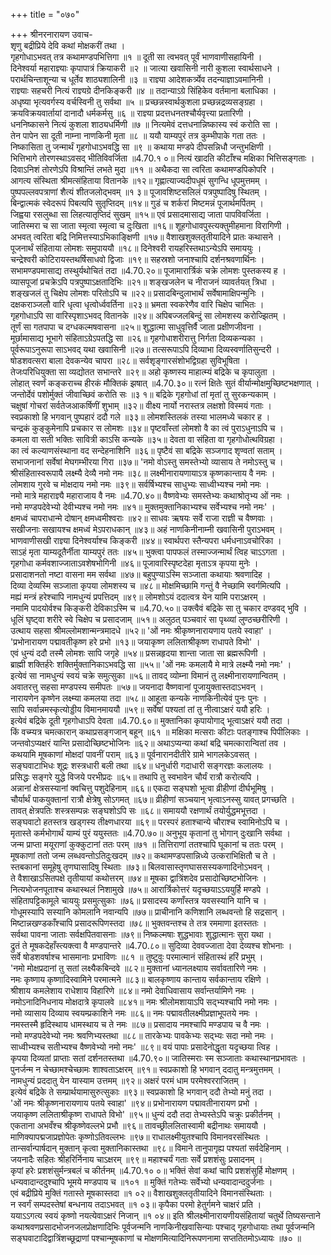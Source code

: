 +++
title = "०७०"

+++
श्रीनरनारायण उवाच-  
शृणु बद्रीप्रिये देवि कथां मोक्षकरीं तथा ।  
गृहगोधाऽभवत् तत्र कथामण्डपभित्तिगा ॥१ ॥
दूती सा त्वभवत् पूर्वं भाणवाणीसहायिनी ।  
दिनेश्वर्या महाराज्ञ्याः कृपापात्रं क्रियाकरी ॥२ ॥
जात्या खवासिनी नारी कुशला स्वार्थसाधने ।  
परार्थचिन्ताशून्या च धूर्तेव शाठ्यशालिनी ॥३ ॥
राज्ञ्या आदेशकर्त्र्येव तदन्याज्ञाऽवमानिनी ।  
राज्ञ्याः सहचरी नित्यं राज्ञ्यग्रे दीनकिङ्करी ॥४ ॥
तदान्याऽग्रे सिंहिकेव वर्तमाना बलाधिका ।  
अधृष्या भृत्यवर्गस्य वर्चस्विनी तु सर्वथा ॥५ ॥
प्रच्छन्नस्वार्थकुशला प्रच्छन्नद्रव्यसङ्ग्रहा ।  
क्रयविक्रयवार्तायां दानादौ धर्मकर्मसु ॥६ ॥
राज्ञ्या प्रदत्तधनतश्चौर्यवृत्त्या प्रतारिणी ।  
धननिष्कासने नित्यं कुशला शाठ्यधर्मिणी ॥७ ॥
नित्यमेवं दत्तधनान्निष्कास्य स्वं करोति सा ।  
तेन पापेन सा दूती नाम्ना नाणकिनी मृता ॥८ ॥
ययौ याम्यपुरं तत्र कुम्भीपाके गता ततः ।  
निष्कासिता तु जन्मार्थं गृहगोधाऽभवद्धि सा ॥९ ॥
कथाया मण्डपे दीपसन्निधौ जन्तुभक्षिणी ।  
भित्तिभागे तोरणस्थाऽवसद् भीतिविवर्जिता ॥4.70.१ ०॥
नित्यं खादति कीटाँश्च मक्षिका भित्तिसङ्गताः ।  
दिवाऽनिशं तोरणेऽपि विश्रान्तिं लभते मुदा ॥११ ॥
अथैकदा सा त्वरिता कथामण्डपिकोपरि ।  
आगत्य संस्थिता श्रीमत्संहिताया वितानके ॥१२॥
गृह्णात्याज्यदीपधूमं सुगन्धि धूपमुत्तमम् ।  
पुष्पपल्लवपत्राणां शैत्यं शीतजलोद्भवम् ॥१ ३॥
पूजावशिष्टसलिलं पत्रपुष्पादिषु स्थितम् ।  
बिन्द्वात्मकं स्वेदरूपं पिबत्यपि सुतृप्तिदम् ॥१४॥
गुडं च शर्करां मिष्टमन्नं पूजार्थमर्पितम् ।  
जिह्वया रसलुब्धा सा लिहत्यातृप्तिदं सुखम् ॥१५॥
एवं प्रसादमासाद्य जाता पापविवर्जिता ।  
जातिस्मरा च सा जाता स्मृत्वा स्मृत्वा च दुःखिता ॥१६॥
शूहगोधावपुस्त्यक्तुमीहमाना विरागिणी ।  
अभवत् त्वरिता बद्रि निमित्तस्याऽभिकाङ्क्षिणी ॥१७॥
वैशाखशुक्लतृतीयादिने प्रातः कथासने ।  
पूजनार्थं संहिताया लोमशः समुपाययौ ॥१८॥
दिनेश्वरी रायहरिस्तथाऽन्येऽपि समाययुः ।  
चन्द्रेश्वरी कोटिरायस्तथर्षिसाधवो द्विजाः ॥१९॥
सहस्रशो जनाश्चापि दर्शनश्रवणार्थिनः ।  
सभामण्डपमासाद्य तस्थुर्यथोचितं तदा ॥4.70.२०॥
पूजामारार्त्रिकं चक्रे लोमशः पुस्तकस्य ह ।  
व्यासपूजां प्रचक्रेऽपि पत्रपुष्पाऽक्षतादिभिः ॥२१॥
शङ्खजलेन च नीराजनं व्यावर्तयत् त्रिधा ।  
शङ्खजलं तु चिक्षेप लोमशः परितोऽपि च ॥२२॥
प्रसादबिन्दुलाभार्थं सर्वेषामाक्षिपन्मुनिः ।  
दक्षकराञ्जलौ वारि धृत्वा धृत्वोर्ध्ववर्तिना ॥२३॥
भ्रमता स्वकरेणैव वारि चिक्षेप चाभितः ।  
गृहगोधाऽपि सा वारिस्पृशाऽभवद् वितानके ॥२४॥
अपिबज्जलबिन्दुं सा लोमशस्य करोज्झितम् ।  
तूर्णं सा गतपापा च दग्धकल्मषवासना ॥२५॥
शुद्धात्मा साधुवृत्तिर्वै जाता प्रक्षीणजीवना ।  
मूर्छामासाद्य भूभागे संहिताऽग्रेऽपतद्धि सा ॥२६॥
गृहगोधाशरीरात्तु निर्गता दिव्यकन्यका ।  
पूर्वरूपाऽनुरूपा साऽभवद् यथा खवासिनी ॥२७॥
तत्सरूपाऽपि दिव्याभा दिव्यस्वर्णातिसुन्दरी ।  
षोडशवत्सरा बाला देवकन्येव चापरा ॥२८॥
सर्वशृङ्गारसंशोभद्विग्रहा सुविभूषिता ।  
तेजःपरिधियुक्ता सा व्यद्योतत सभान्तरे ॥२९॥
अहो कृष्णस्य माहात्म्यं बद्रिके च कृपालुता ।  
लोहात् स्वर्णं कङ्कराच्च हीरकं मौक्तिकं झषात् ॥4.70.३०॥
रत्नं क्षितेः सुतं वीर्यान्मोक्षमुच्छिष्टभक्षणात् ।  
जन्तोर्देवं पशोर्मुक्तं जीवाच्छिवं करोति सः ॥३ १॥
बद्रिके गृहगोधां तां मृतां तु सुरकन्यकाम् ।  
चक्षुषां गोचरां सर्वतेजआकर्षिणीं शुभाम् ॥३२॥
वीक्ष्य नार्यो नरास्तत्र लक्षशो विस्मयं गताः ।  
स्वप्रकाशो हि भगवान् पुष्पहारं ददौ गले ॥३३॥
लोमशस्तिलकं तस्या भालमध्ये चकार ह ।  
चन्द्रकं कुङ्कुमेनापि प्रचकार स लोमशः ॥३४॥
पृष्टवाँस्तां लोमशो वै का त्वं पुराऽधुनाऽपि च ।  
कमला वा सती भक्तिः सावित्री काऽसि कन्यके ॥३५॥
देवता वा संहिता वा गृहगोधोत्थविग्रहा ।  
का त्वं कल्याणसंस्थाना वद सन्देहनाशिनि ॥३६॥
पृष्टैवं सा बद्रिके सञ्जगाद शृण्वतां सताम् ।  
सभाजनानां सर्वेषां मेघगम्भीरया गिरा ॥३७॥
'नमो वोऽस्तु समस्तेभ्यो व्यासाय ते नमोऽस्तु च ।  
श्रीसंहितास्वरूपायै लक्ष्म्यै देव्यै नमो नमः ॥३८॥
लक्ष्मीनारायणायाऽत्र कृष्णकान्ताय वै नमः ।  
लोमशाय गुरवे च मोक्षदाय नमो नमः ॥३९॥
सर्वर्षिभ्यश्च साधुभ्यः साध्वीभ्यश्च नमो नमः ।  
नमो मात्रे महाराज्ञ्यै महाराजाय वै नमः ॥4.70.४०॥
वैष्णवेभ्यः समस्तेभ्यः कथाश्रोतृभ्य ओं नमः ।  
नमो मण्डपदेवेभ्यो देवीभ्यश्च नमो नमः ॥४१॥
मुक्तमुक्तानिकाभ्यश्च सर्वेभ्यश्च नमो नमः' ।  
क्षमध्वं चापराधान्मे दोषान् क्षमध्वमीश्वराः ॥४२॥
साधवः ऋषयः सर्वे राजा राज्ञी च वैष्णवाः ।  
सखीजनाः सखायश्च क्षमध्वं मेऽपराधकान् ॥४३॥
अहं नाणकिनीनाम्नी खवासिनी पुराऽभवम् ।  
भाणवाणीसखी राज्ञ्या दिनेश्वर्याश्च किङ्करी ॥४४॥
स्वार्थपरा स्तैन्यपरा धर्मधनाऽवचोरिका ।  
साऽहं मृता याम्यदूतैर्नीता याम्यपुरं ततः ॥४५॥
भुक्त्वा पापफलं तस्माज्जन्मार्थं त्विह चाऽऽगता ।  
गृहगोधा कर्मवशाज्जाताऽवशेषभोगिनी ॥४६॥
पूजावारिस्पृष्टदेहा मृताऽत्र कृपया मुनेः ।  
प्रसादाशनतो नष्टा वासना मम सर्वथा ॥४७॥
बहुपुण्याऽस्मि सञ्जाता कथायाः श्रवणादिह ।  
दिव्या देव्यस्मि सञ्जाता कृपया लोमशस्य च ॥४८॥
मोक्षमिच्छामि गन्तुं वै नेच्छामि स्वर्गमित्यपि ।  
मह्यं मन्त्रं हरेश्चापि नामधुन्यं प्रपत्तिदम् ॥४९॥
लोमशोऽयं ददात्वत्र येन यामि पराऽक्षरम् ।  
नमामि पादयोर्वश्च किङ्करी देविकाऽस्मि च ॥4.70.५०॥
उक्त्वैवं बद्रिके सा तु चकार दण्डवद् भुवि ।  
धूलिं घृष्ट्वा शरीरे स्वे चिक्षेप च प्रसादजाम् ॥५१॥
अलुठत् पञ्चवारं सा पृथ्व्यां लुण्ठच्छरीरिणी ।  
उत्थाय सहसा श्रीमल्लोमशान्मन्त्रमादधे ॥५२॥
'ओं नमः श्रीकृष्णनारायणाय पतये स्वाहा' ।  
'प्रभोनारायण पद्मावतीकृष्ण हरे प्रभो ॥१३॥
जयाकृष्ण ललिताश्रीकृष्ण राधापते विभो' ।  
एवं धुन्यं ददौ तस्मै लोमशः सापि जगृहे ॥५४॥
प्रसन्नहृदया शान्ता जाता सा ब्रह्मरूपिणी ।  
ब्राह्मी शक्तिर्हरेः शक्तिर्मुक्तानिकाऽभवद्धि सा ॥५५॥
'ओं नमः कमलायै मे मात्रे लक्ष्म्यै नमो नमः' ।  
इत्येवं सा नामधुन्यं स्वयं चक्रे समुत्सुका ॥५६॥
तावद् व्योम्ना विमानं तु लक्ष्मीनारायणान्वितम् ।  
अवातरत्तु सहसा मण्डपस्य समीपतः ॥५७॥
जयनादा वैष्णवानां पूजायुक्तास्तदाऽभवन् ।  
नारायणेन कृष्णेन लक्ष्म्या कमलया तदा ॥५८॥
आहूता कन्यके नाणकिनीत्येवं पुनः पुनः ।  
सापि सर्वान्नमस्कृत्योड्डीय विमानमाययौ ॥५९॥
सर्वेषां पश्यतां तां तु नीत्वाऽक्षरं ययौ हरिः ।  
इत्येवं बद्रिके दूती गृहगोधाऽपि देवता ॥4.70.६०॥
मुक्तानिका कृपायोगाद् भूत्वाऽक्षरं ययौ तदा ।  
किं वच्म्यत्र चमत्कारान् कथाप्रसङ्गजान् बहून् ॥६१ ॥
मक्षिका मत्सराः कीटाः पतङ्गाश्च पिपीलिकाः ।  
जन्तवोऽप्यक्षरं यान्ति प्रसादोच्छिष्टभोजिनः ॥६२॥
अथाऽप्यन्या कथां बद्रि चमत्कारान्वितां तव ।  
कथयामि मूषकाणां मोक्षदां पावनीं पराम् ॥६३॥
पूर्वनारानदीतीरे ग्रामे भागलकेऽवसत् ।  
सङ्घवाटाभिधः शूद्रः शस्त्रधारी बली तथा ॥६४॥
धनुर्धारी गदाधारी सङ्गरज्ञः कलालयः ।  
प्रसिद्धः सङ्गरे युद्धे विजये परभीप्रदः ॥६५॥
तथापि तु स्वभावेन चौर्यं रात्रौ करोत्यपि ।  
अन्नानां क्षेत्रसस्यानां क्वचित्तु पशुदेहिनाम् ॥६६॥
एकदा सङ्घशो भूत्वा व्रीहीणां दीर्घभूमिषु ।  
चौर्यार्थं पाकयुक्तानां रात्रौ क्षेत्रेषु सोऽगमत् ॥६७॥
व्रीहीणां सञ्चयान् भृत्वाऽनस्सु यावत् प्रगच्छति ।  
तावत् क्षेत्रपतिः शस्त्रसम्पन्नः सङ्घशोऽपि सः ॥६८॥
समाययौ रक्षणार्थं तयोर्युद्धमभूत्तदा ।  
सङ्घवाटो हतस्तत्र खड्गस्य तीक्ष्णधारया ॥६९॥
परस्परं हताश्चान्ये चौराश्च स्वामिनोऽपि च ।  
मृतास्ते कर्मभोगार्थं याम्यं पुरं ययुस्ततः ॥4.70.७०॥
अनुभूय कृतानां तु भोगान् दुःखानि सर्वथा ।  
जन्म प्राप्ता मयूराणां कुक्कुटानां ततः परम् ॥७१ ॥
तित्तिराणां ततश्चापि घूकानां च ततः परम् ।  
मूषकाणां ततो जन्म लब्धवन्तोऽतिदुःखदम् ॥७२॥
कथामण्डपसान्निध्ये उत्कराभिक्षितौ च ते ।  
स्तबकानां समूहेषु तृणघासादिषु स्थिताः ॥७३॥
बिलवासास्तृणघाससस्यकणादिनोऽभवन् ।  
ते वैशाखाऽसितपक्षे तृतीयायां कथोत्तरम् ॥७४॥
मूषका द्वात्रिंशदेव प्रसादोच्छिष्टभोजिनः ।  
नित्यभोजनपूताश्च कथास्थलं निशामुखे ॥७५॥
आरार्त्रिकोत्तरं यदृच्छयाऽऽययुर्हि मण्डपे ।  
संहितापट्टिकामूले चाययुः प्रसमुत्सुकाः ॥७६॥
प्रसादस्य कणाँस्तत्र यवसस्यानि यानि च ।  
गोधूमस्यापि सस्यानि कोमलानि नवान्यपि ॥७७॥
प्राचीनानि कणिशानि लब्धवन्तो हि सद्रसान् ।  
मिष्टान्नखण्डकाँश्चापि प्रसादरूपिणस्तदा ॥७८॥
भुक्तवन्तश्च ते तत्र रममाणा इतस्ततः ।  
सर्वथा पावना जाताः सर्वक्षपितवासनाः ॥७९॥
निष्कल्मषाः शुद्धभावाः शुद्धात्मानः सुरा यथा ।  
द्रुतं ते मूषकदेहाँस्त्यक्त्वा वै मण्डपान्तरे ॥4.70.८०॥
सुदिव्या देववज्जाता देवा देव्यश्च शोभनाः ।  
सर्वे षोडशवर्षाश्च भासमानाः प्रभाविणः ॥८१ ॥
तुष्टुवुः परमात्मानं संहितास्थं हरिं प्रभुम् ।  
'नमो मोक्षप्रदानां तु सतां लक्ष्यैकबिन्दवे ॥८२॥
मुक्तानां ध्यानलक्ष्याय सर्वावतारिणे नमः ।  
नमः कृष्णाय कृष्णादिस्वामिने परमात्मने ॥८३॥
बालकृष्णाय कान्ताय सर्वकान्ताय रक्षिणे ।  
श्रीशाय कमलेशाय राधेशाय विहारिणे ॥८४॥
नमो देवाधिवासाय सर्वान्तर्यामिणे नमः ।  
नमोऽनादिनिधनाय मोक्षदात्रे कृपालवे ॥८४१॥
नमः श्रीलोमशायाऽपि सद्भ्यश्चापि नमो नमः ।  
नमो व्यासाय दिव्याय स्वयम्प्रकाशिने नमः ॥८६॥
नमः पद्मावतीलक्ष्मीप्रज्ञाभूपतये नमः ।  
नमस्तस्मै हृदिस्थाय धामस्थाय च ते नमः ॥८७॥
प्रसादाय नमश्चापि मण्डपाय च वै नमः ।  
नमो मण्डपदेवेभ्यो नमः श्रवणिभ्यस्तथा ॥८८॥
तारकेभ्यः पावकेभ्यः सद्भ्यः सदा नमो नमः ।  
साध्वीभ्यश्च सतीभ्यश्च वैष्णवेभ्यो नमो नमः' ॥८९॥
वयं पापाः प्रसादेनोद्धृता यदृच्छया त्विह ।  
कृपया दिव्यतां प्राप्ताः सतां दर्शनतस्तथा ॥4.70.९०॥
जातिस्मराः स्म सञ्जाताः कथास्थानप्रभावतः ।  
पुनर्जन्म न चेच्छामश्चेच्छामः शाश्वताऽक्षरम् ॥९१॥
स्वप्रकाशो हि भगवान् ददातु मन्त्रमुत्तमम् ।  
नामधुन्यं प्रददातु येन यास्याम उत्तमम् ॥९२॥
अक्षरं परमं धाम परमेश्वरराजितम् ।  
इत्येवं बद्रिके ते सम्प्रार्थयामासुरुत्सुकाः ॥९३॥
स्वप्रकाशो हि भगवान् ददौ तेभ्यो मनुं तदा ।  
'ओं नमः श्रीकृष्णनारायणाय पतये स्वाहा' ॥९४॥
प्रभोनारायण पद्मावतीनारायण प्रभो ।  
जयाकृष्ण ललिताश्रीकृष्ण राधापते विभो' ॥९५॥
धुन्यं ददौ तदा तेभ्यस्तेऽपि चक्रुः प्रकीर्तनम् ।  
एकताना अभवँश्च श्रीकृष्णेवल्लभे प्रभौ ॥९६॥
तावच्छ्रीललितास्वामी बद्रीनाथः समाययौ ।  
माणिक्यापद्मजाप्रज्ञोपेतः कृष्णोऽतिवल्लभः ॥९७॥
राधालक्ष्मीयुतश्चापि विमानवरसंस्थितः ।  
तान्सर्वान्पार्षदान् मुक्तान् कृत्वा मुक्तानिकास्तथा ॥९८॥
विमाने तानुपागृह्य पश्यतां सर्वदेहिनाम् ।  
जयनादैः सहितः श्रीहरिर्निनाय चाऽक्षरम् ॥९९॥
महाश्चर्यं गताः सर्वे प्रशशंसुः प्रसादनम् ।  
कृपां हरेः प्रशशंसुर्मन्त्रबलं च कीर्तनम् ॥4.70.१० ०॥
भक्तिं सेवां कथां चापि प्रशशंसुर्हि मोक्षणम् ।  
धन्यवादान्ददुश्चापि भूमये मण्डपाय च ॥१०१ ॥
मुक्तिं गतेभ्यः सर्वेभ्यो धन्यवादान्ददुर्जनाः ।  
एवं बद्रीप्रिये मुक्तिं गतास्ते मूषकास्तदा ॥१ ०२॥
वैशाखशुक्लतृतीयादिने विमानसंस्थिताः ।  
न स्वर्गं सम्पदस्तेषां बन्धनाय तदाऽभवत् ॥१ ०३॥
कृपैका परमो हेतुर्गमने चाक्षरं प्रति ।  
ययाऽऽगत्य स्वयं कृष्णो नयत्येवाऽक्षरं निजान् ॥१ ०४॥
इति श्रीलक्ष्मीनारायणीयसंहितायां चतुर्थे तिष्यसन्ताने कथाश्रवणप्रसादभोजनजलप्रोक्षणादिभिः पूर्वजन्मनि नाणकिनीखवासिन्याः पश्चाद् गृहगोधायाः तथा पूर्वजन्मनि सङ्घवाटादिद्वात्रिंशच्छूद्राणां पश्चान्मूषकाणां च मोक्षणमित्यादिनिरूपणनामा सप्ततितमोऽध्यायः ॥७० ॥
    
    
